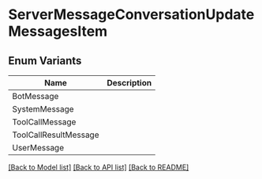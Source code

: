 # ServerMessageConversationUpdateMessagesItem

## Enum Variants

| Name | Description |
|---- | -----|
| BotMessage |  |
| SystemMessage |  |
| ToolCallMessage |  |
| ToolCallResultMessage |  |
| UserMessage |  |

[[Back to Model list]](../README.md#documentation-for-models) [[Back to API list]](../README.md#documentation-for-api-endpoints) [[Back to README]](../README.md)


